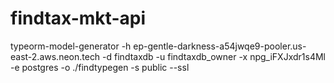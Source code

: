 # findtax-mkt-api
typeorm-model-generator -h ep-gentle-darkness-a54jwqe9-pooler.us-east-2.aws.neon.tech -d findtaxdb -u findtaxdb_owner -x npg_iFXJxdr1s4Ml -e postgres -o ./findtypegen -s public --ssl
